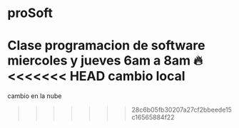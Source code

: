 # proSoft
Clase programacion de software
miercoles y jueves 6am a 8am 🔥
<<<<<<< HEAD
cambio local
=======
cambio en la nube
>>>>>>> 28c6b05fb30207a27cf2bbeede15c16565884f22
